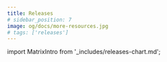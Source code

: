 ```yaml
---
title: Releases
# sidebar_position: 7
image: og/docs/more-resources.jpg
# tags: ['releases']
---
```


import MatrixIntro from '_includes/releases-chart.md';

<MatrixIntro />
